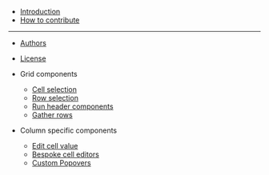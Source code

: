 - [Introduction](README.md)
- [How to contribute](CONTRIBUTING.md)

---

- [Authors](AUTHORS.md)
- [License](LICENSE.md)

- Grid components
  - [Cell selection](man/cell-selection.md)
  - [Row selection](man/row-selection.md)
  - [Run header components](man/run-header-components.md)
  - [Gather rows](man/gather-rows.md)

- Column specific components
  - [Edit cell value](man/edit-cell-value.md)
  - [Bespoke cell editors](man/bespoke-cell-editors.md)
  - [Custom Popovers](man/custom-popovers.md)
